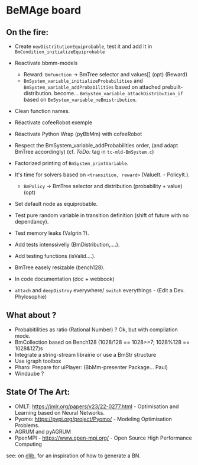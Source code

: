# BeMAge board

## On the fire:

- Create `newDistritutionEquiprobable`, test it and add it in `BmCondition_initializeEquiprobable`
- Reactivate bbmm-models
	* Reward: `BmFunction` -> BmTree selector and values[] (opt) (Reward)
	* `BmSystem_variable_initializeProbabilities` and `BmSystem_variable_addProbabilities` based on attached prebuilt-distribution. become... `BmSystem_variable_attachDistribution_if` based on `BmSystem_variable_neBmistribution`.
- Clean function names. 
- Réactivate cofeeRobot exemple
- Réactivate Python Wrap (pyBbMm) with cofeeRobot
- Respect the BmSystem_variable_addProbabilities order, (and adapt BmTree accordingly) (cf. _ToDo:_ tag in `tc-mld-BmSystem.c`)
- Factorized printing of `BmSystem_printVariable`.
- It's time for solvers based on `<transition, reward>` (ValueIt. - PolicyIt.).
	* `BmPolicy` -> BmTree selector and distribution (probability + value) (opt)

- Set default node as equiprobable.
- Test pure random variable in transition definition (shift of future with no dependancy).
- Test memory leaks (Valgrin ?).
- Add tests intenssivelly (BmDistribution,....).
- Add testing functions (isValid....).
- BmTree easely resizable (bench128).
- In code documentation (doc + webbook)
- `attach` and `deepDistroy` everywhere/ `switch` everythings - (Edit a Dev. Phylosophie)

## What about ?

- Probabitilities as ratio (Rational Number) ? Ok, but with compilation mode.
- BmCollection based on Bench128 (1028/128 == 1028>>7; 1028%128 == 1028&127)s
- Integrate a string-stream librairie or use a BmStr structure
- Use igraph toolbox
- Pharo: Prepare for uiPlayer: (BbMm-presenter Package... Paul)
- Windaube ?

## State Of The Art: 

- OMLT: https://jmlr.org/papers/v23/22-0277.html - Optimisation and Learning based on Neural Networks.
- Pyomo: https://pypi.org/project/Pyomo/ - Modeling Optimisation Problems.
- AGRUM and pyAGRUM
- PpenMPI - https://www.open-mpi.org/ - Open Source High Performance Computing


see: on [dlib](https://github.com/davisking/dlib/blob/master/examples/bayes_net_ex.cpp), for an inspiration of how to generate a BN. 

